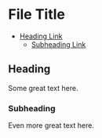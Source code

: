 # File Title

- [Heading Link](#link)
    - [Subheading Link](#subheading-link)

<a name="link"></a>
## Heading
Some great text here.

<a name="child-link"></a>
### Subheading
Even more great text here.






